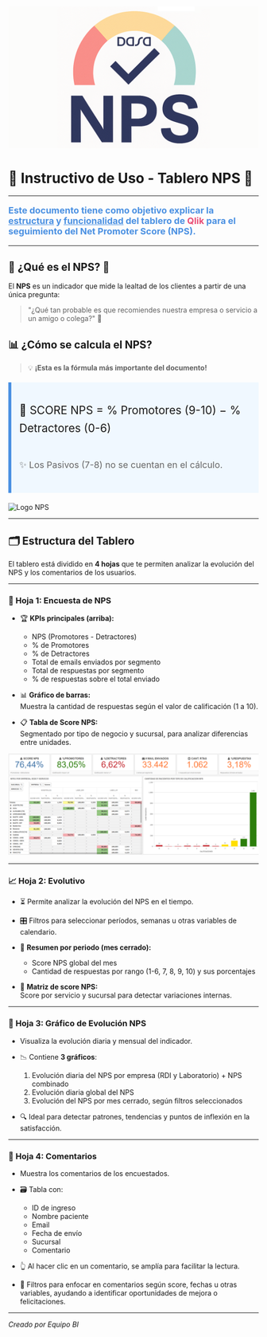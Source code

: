 ![Logo NPS](./img/logo_nps.png)

# 🎯 **Instructivo de Uso - Tablero NPS** 🚀

---

<p style="color:#4A90E2; font-weight:bold; font-size:18px;">
Este documento tiene como objetivo explicar la <u>estructura</u> y <u>funcionalidad</u> del tablero de <span style="color:#E94E77;">Qlik</span> para el seguimiento del <strong>Net Promoter Score (NPS)</strong>.
</p>

---

## 📌 ¿Qué es el NPS? 🤔

El **NPS** es un indicador que mide la lealtad de los clientes a partir de una única pregunta:

> "¿Qué tan probable es que recomiendes nuestra empresa o servicio a un amigo o colega?" 💬

## 📊 ¿Cómo se calcula el NPS?

> 💡 **¡Esta es la fórmula más importante del documento!**

<div style="background:#F0F8FF; padding:16px; border-left: 6px solid #4A90E2; margin:20px 0; font-size: 1.6em; line-height: 1.6em;">

🔷 SCORE NPS = % Promotores (9-10) − % Detractores (0-6) 
<br>  
<span style="color:#666666; font-size: 0.8em;">✨ Los Pasivos (7-8) no se cuentan en el cálculo.</span>

</div>

![Logo NPS](./img/NPS_MUÑE.png)

---

## 🗂️ Estructura del Tablero

El tablero está dividido en **4 hojas** que te permiten analizar la evolución del NPS y los comentarios de los usuarios.

---

### 📄 Hoja 1: Encuesta de NPS

- 🏆 **KPIs principales (arriba):**  
  - NPS (Promotores - Detractores)  
  - % de Promotores  
  - % de Detractores  
  - Total de emails enviados por segmento  
  - Total de respuestas por segmento  
  - % de respuestas sobre el total enviado

- 📊 **Gráfico de barras:**  
  Muestra la cantidad de respuestas según el valor de calificación (1 a 10).

- 📋 **Tabla de Score NPS:**  
  Segmentado por tipo de negocio y sucursal, para analizar diferencias entre unidades.

![Logo NPS](./img/NPS_HOJA1.png)

---

### 📈 Hoja 2: Evolutivo

- ⏳ Permite analizar la evolución del NPS en el tiempo.  
- 🎛️ Filtros para seleccionar períodos, semanas u otras variables de calendario.

- 📑 **Resumen por periodo (mes cerrado):**  
  - Score NPS global del mes  
  - Cantidad de respuestas por rango (1-6, 7, 8, 9, 10) y sus porcentajes

- 🔢 **Matriz de score NPS:**  
  Score por servicio y sucursal para detectar variaciones internas.

---

### 📅 Hoja 3: Gráfico de Evolución NPS

- Visualiza la evolución diaria y mensual del indicador.

- 📉 Contiene **3 gráficos**:  
  1. Evolución diaria del NPS por empresa (RDI y Laboratorio) + NPS combinado  
  2. Evolución diaria global del NPS  
  3. Evolución del NPS por mes cerrado, según filtros seleccionados

- 🔍 Ideal para detectar patrones, tendencias y puntos de inflexión en la satisfacción.

---

### 💬 Hoja 4: Comentarios

- Muestra los comentarios de los encuestados.

- 🗃️ Tabla con:  
  - ID de ingreso  
  - Nombre paciente
  - Email  
  - Fecha de envío  
  - Sucursal  
  - Comentario

- 👆 Al hacer clic en un comentario, se amplía para facilitar la lectura.

- 🧹 Filtros para enfocar en comentarios según score, fechas u otras variables, ayudando a identificar oportunidades de mejora o felicitaciones.



---

*Creado por Equipo BI*

